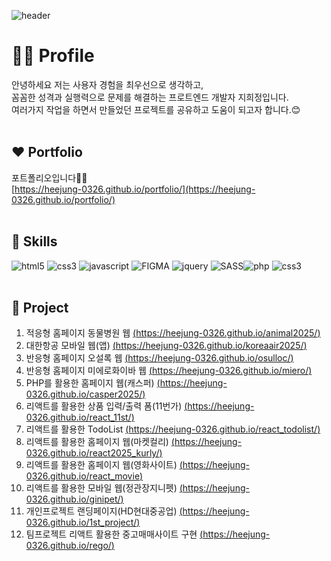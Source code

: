 ![header](https://capsule-render.vercel.app/api?type=venom&color=auto&height=200&section=header&text=Frontend&fontSize=50)

# 🙋‍♀️ Profile

안녕하세요 저는 사용자 경험을 최우선으로 생각하고,<br>
꼼꼼한 성격과 실행력으로 문제를 해결하는 프로트엔드 개발자 지희정입니다.<br>
여러가지 작업을 하면서 만들었던 프로젝트를 공유하고 도움이 되고자 합니다.😊<br><br>

## ❤ Portfolio
포트폴리오입니다🙇‍♀️<br> [https://heejung-0326.github.io/portfolio/](https://heejung-0326.github.io/portfolio/)<br><br>

## 🧡 Skills

<img src="https://img.shields.io/badge/HTML5-orange?style=flat-square&logo=HTML5&logoColor=white" alt="html5" />&nbsp;<img src="https://img.shields.io/badge/CSS3-blue?style=flat-square&logo=CSS&logoColor=white" alt="css3" />&nbsp;<img src="https://img.shields.io/badge/JAVASCRIPT-green?style=flat-square&logo=JAVASCRIPT&logoColor=white" alt="javascript" />&nbsp;<img src="https://img.shields.io/badge/FIGMA-pink?style=flat-square&logo=FIGMA&logoColor=white" alt="FIGMA" />&nbsp;<img src="https://img.shields.io/badge/JQUERY-skyblue?style=flat-square&logo=JQUERY&logoColor=white" alt="jquery" />&nbsp;<img src="https://img.shields.io/badge/SASS-%23cc6699?style=flat-square&logo=SASS&logoColor=white" alt="SASS" /><img src="https://img.shields.io/badge/PHP-blue?style=flat-square&logo=PHP&logoColor=white" alt="php" />&nbsp;<img src="https://img.shields.io/badge/CSS3-blue?style=flat-square&logo=CSS&logoColor=white" alt="css3" />&nbsp;
<br><br>

## 💛 Project

1. 적응형 홈페이지 동물병원 웹 [(https://heejung-0326.github.io/animal2025/)](https://heejung-0326.github.io/animal2025/)<br>
2. 대한항공 모바일 웹(앱) [(https://heejung-0326.github.io/koreaair2025/)](https://heejung-0326.github.io/koreaair2025/)<br>
3. 반응형 홈페이지 오설록 웹 [(https://heejung-0326.github.io/osulloc/)](https://heejung-0326.github.io/osulloc/)<br>
4. 반응형 홈페이지 미에로화이바 웹 [(https://heejung-0326.github.io/miero/)](https://heejung-0326.github.io/miero/)<br>
5. PHP를 활용한 홈페이지 웹(캐스퍼) [(https://heejung-0326.github.io/casper2025/)](https://heejung-0326.github.io/casper2025/)<br>
6. 리액트를 활용한 상품 입력/출력 폼(11번가) [(https://heejung-0326.github.io/react_11st/)](https://heejung-0326.github.io/react_11st/)<br>
7. 리액트를 활용한 TodoList [(https://heejung-0326.github.io/react_todolist/)](https://heejung-0326.github.io/react_todolist/)<br>
8. 리액트를 활용한 홈페이지 웹(마켓컬리) [(https://heejung-0326.github.io/react2025_kurly/)](https://heejung-0326.github.io/react2025_kurly/)<br>
9. 리액트를 활용한 홈페이지 웹(영화사이트) [(https://heejung-0326.github.io/react_movie)](https://heejung-0326.github.io/react_movie)<br>
10. 리액트를 활용한 모바일 웹(정관장지니펫) [(https://heejung-0326.github.io/ginipet/)](https://heejung-0326.github.io/ginipet/)<br>
11. 개인프로젝트 랜딩페이지(HD현대중공업) [(https://heejung-0326.github.io/1st_project/)](https://heejung-0326.github.io/1st_project/)<br>
12. 팀프로젝트 리액트 활용한 중고매매사이트 구현 [(https://heejung-0326.github.io/rego/)](https://heejung-0326.github.io/rego/)<br>
